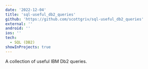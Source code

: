 ```yaml
---
date: '2022-12-04'
title: 'sql-useful_db2_queries'
github: 'https://github.com/scottgriv/sql-useful_db2_queries'
external: ''
android: ''
ios: ''
tech:
  - SQL (DB2)
showInProjects: true
---
```


A collection of useful IBM Db2 queries.
